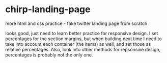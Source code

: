 # chirp-landing-page
more html and css practice - fake twitter landing page from scratch

looks good, just need to learn better practice for responsive design. I set percentages for the section margins, but when building next time I need to take into account each container (the items) as well, and set those as relative percentages. Also, look into other methods for repsonsive design, percentages is probably not the only one. 
